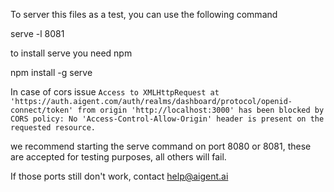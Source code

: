 To server this files as a test, you can use the following command

serve -l 8081

to install serve you need npm

npm install -g serve


In case of cors issue 
```Access to XMLHttpRequest at 'https://auth.aigent.com/auth/realms/dashboard/protocol/openid-connect/token' from origin 'http://localhost:3000' has been blocked by CORS policy: No 'Access-Control-Allow-Origin' header is present on the requested resource.```

we recommend starting the serve command on port 8080 or 8081, these are accepted for testing purposes, all others will fail.

If those ports still don't work, contact help@aigent.ai
